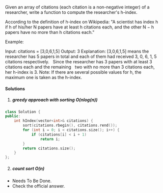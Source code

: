 Given an array of citations (each citation is a non-negative integer) of a researcher, write a function to compute the researcher's h-index.

According to the definition of h-index on Wikipedia: "A scientist has index h if h of his/her N papers have at least h citations each, and the other N − h papers have no more than h citations each."

Example:

Input: citations = [3,0,6,1,5]
Output: 3 
Explanation: [3,0,6,1,5] means the researcher has 5 papers in total and each of them had 
             received 3, 0, 6, 1, 5 citations respectively. 
             Since the researcher has 3 papers with at least 3 citations each and the remaining 
             two with no more than 3 citations each, her h-index is 3.
Note: If there are several possible values for h, the maximum one is taken as the h-index.


#### Solutions

1. ##### greedy approach with sorting O(nlog(n))

```cpp
class Solution {
public:
    int hIndex(vector<int>& citations) {
        sort(citations.rbegin(), citations.rend());
        for (int i = 0; i < citations.size(); i++) {
            if (citations[i] < i + 1)
                return i;
        }
        return citations.size();
    }
};
```


2. ##### count sort O(n)

- Needs To Be Done.
- Check the official answer.